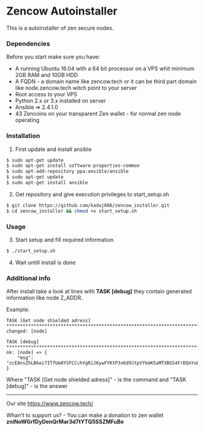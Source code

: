 Zencow Autoinstaller 
======
This is a autoinstaller of zen secure nodes. 


### Dependencies
Before you start make sure you have:
* A running Ubuntu 16.04 with a 64 bit processor on a VPS whit minimum 2GB RAM and 10GB HDD
* A FQDN - a domain name like zencow.tech or it can be third part domain like node.zencow.tech witch point to your server
* Root access to your VPS
* Python 2.x or 3.x installed on server
* Ansible => 2.4.1.0
* 43 Zencoins on your transparent Zen wallet - for normal zen node operating

### Installation
1. First update and install ansible
```bash
$ sudo apt-get update
$ sudo apt-get install software-properties-common
$ sudo apt-add-repository ppa:ansible/ansible
$ sudo apt-get update
$ sudo apt-get install ansible
```
2. Get repository and give execution privileges to start_setup.sh
```bash
$ git clone https://github.com/kadaj666/zencow_installer.git
$ cd zencow_installer && chmod +x start_setup.sh
```

### Usage
3. Start setup and fill required information
```bash
$ ./start_setup.sh
```
4. Wait untill install is done

### Additional info
After install take a look at lines with **TASK [debug]** they contain generated information like node Z_ADDR.

Example:
```
TASK [Get node shielded adress] **********************************************************************************************
changed: [node]

TASK [debug] **********************************************************************************************
ok: [node] => {
    "msg": "zcEAnsZhLBkei7ITfUm8YSFCCchYgRiJ6ywFYKtP3xKd9JtpVYkmK5aMTXBGS4FrDQnYuEvQ2BZUyhMsqRcyRa9eYR3RjwX"
}
```

Where "TASK [Get node shielded adress]" - is the command
and "TASK [debug]" - is the answer

---

Our site https://www.zencow.tech/

Whan't to support us? -  You can make a donation to zen wallet **zniNoWGrfDyDenQrMar3d7tYTQ5SSZMFuBe**
